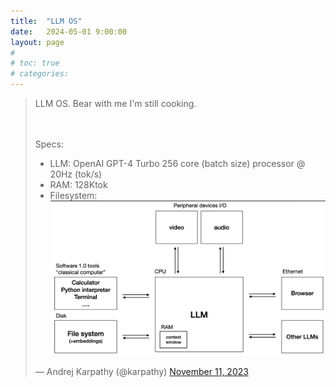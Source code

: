 ```yaml
---
title:  "LLM OS"
date:   2024-05-01 9:00:00
layout: page
#
# toc: true
# categories:
---
```


<blockquote class="twitter-tweet"><p lang="en" dir="ltr">LLM OS. Bear with me I&#39;m still cooking.
  
  <br><br>Specs:<br>
  - LLM: OpenAI GPT-4 Turbo 256 core (batch size) processor @ 20Hz (tok/s)<br>
  - RAM: 128Ktok<br>
  - Filesystem: ![Ada002](/assets/img/llmos.png) 


</p>&mdash; Andrej Karpathy (@karpathy) <a href="https://twitter.com/karpathy/status/1723140519554105733?ref_src=twsrc%5Etfw">November 11, 2023</a></blockquote> 
